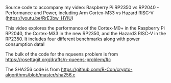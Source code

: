 Source code to accompany my video: Raspberry Pi RP2350 vs RP2040 - Performance and Power, including Arm Cortex-M33 vs Hazard RISC-V (https://youtu.be/RrE3bw_HYIU)

This video explores the performance of the Cortex-M0+ in the Raspberry Pi RP2040, the Cortex-M33 in the new RP2350, and the Hazard3 RISC-V in the RP2350. It includes four different benchmarks along with power consumption data!

The bulk of the code for the nqueens problem is from https://rosettagit.org/drafts/n-queens-problem/#c

The SHA256 code is from https://github.com/B-Con/crypto-algorithms/blob/master/sha256.c
